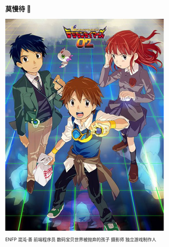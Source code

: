 ## 莫慢待 👋

![数码宝贝3](./shumabaobei3_2.jpeg "建良建良！")

ENFP
混沌·善
前端程序员
数码宝贝世界被抛弃的孩子
摄影师
独立游戏制作人


<!--
[![Anurag's github stats](https://github-readme-stats.vercel.app/api?username=roco2015&theme=algolia&show_icons=true)](https://github.com/anuraghazra/github-readme-stats)
**roco2015/roco2015** is a ✨ _special_ ✨ repository because its `README.md` (this file) appears on your GitHub profile.

Here are some ideas to get you started:

- 🔭 I’m currently working on ...
- 🌱 I’m currently learning ...
- 👯 I’m looking to collaborate on ...
- 🤔 I’m looking for help with ...
- 💬 Ask me about ...
- 📫 How to reach me: ...
- 😄 Pronouns: ...
- ⚡ Fun fact: ...
-->
